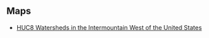 ## Maps

- [HUC8 Watersheds in the Intermountain West of the United States](https://github.com/TroutCasey/Maps/HUC8_IntermountainWest.html)
